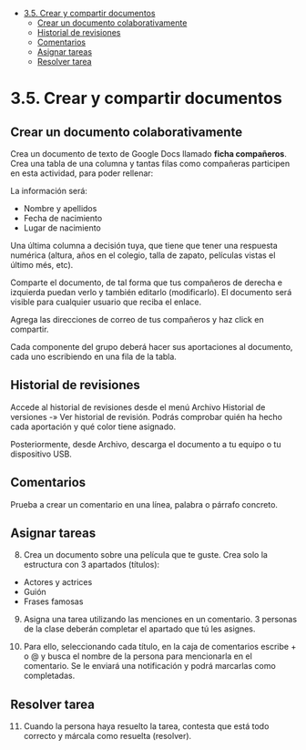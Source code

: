 

- [3.5. Crear y compartir documentos](#35-crear-y-compartir-documentos)
  - [Crear un documento colaborativamente](#crear-un-documento-colaborativamente)
  - [Historial de revisiones](#historial-de-revisiones)
  - [Comentarios](#comentarios)
  - [Asignar tareas](#asignar-tareas)
  - [Resolver tarea](#resolver-tarea)

# 3.5. Crear y compartir documentos

## Crear un documento colaborativamente

Crea un documento de texto de Google Docs llamado **ficha compañeros**.
Crea una tabla de una columna y tantas filas como compañeras participen en esta actividad, para poder rellenar:

La información será:

- Nombre y apellidos
- Fecha de nacimiento
- Lugar de nacimiento

Una última columna a decisión tuya, que tiene que tener una respuesta numérica (altura, años en el colegio, talla de zapato, películas vistas el último més, etc).

Comparte el documento, de tal forma que tus compañeros de derecha e izquierda puedan verlo y también editarlo (modificarlo). El documento será visible para cualquier usuario que reciba el enlace.

Agrega las direcciones de correo de tus compañeros y haz click en compartir.

Cada componente del grupo deberá hacer sus aportaciones al documento, cada uno escribiendo en una fila de la tabla. 

## Historial de revisiones

Accede al historial de revisiones desde el menú Archivo Historial de versiones -» Ver historial de revisión. Podrás comprobar quién ha hecho cada aportación y qué color tiene asignado. 

Posteriormente, desde Archivo, descarga el documento a tu equipo o tu dispositivo USB.

## Comentarios

Prueba a crear un comentario en una línea, palabra o párrafo concreto.

## Asignar tareas

8. Crea un documento sobre una película que te guste. Crea solo la estructura con 3 apartados (títulos): 

- Actores y actrices
- Guión
- Frases famosas

9. Asigna una tarea  utilizando las menciones en un comentario. 3 personas de la clase deberán completar el apartado que tú les asignes.

10. Para ello, seleccionando cada título, en la caja de comentarios escribe + o @ y busca el nombre de la persona para mencionarla en el comentario. Se le enviará una notificación y podrá marcarlas como completadas.

## Resolver tarea

11. Cuando la persona haya resuelto la tarea, contesta que está todo correcto y márcala como resuelta (resolver).